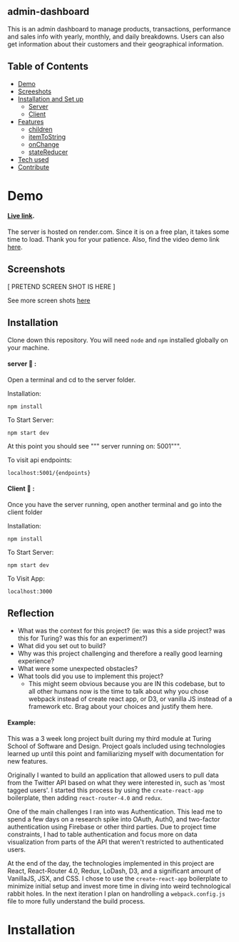 ## admin-dashboard

This is an admin dashboard to manage products, transactions, performance and sales info with yearly, monthly, and daily breakdowns. Users can also get information about their customers and their geographical information.

## Table of Contents
- [Demo](#demo)
- [Screeshots](#installationandSetup)
- [Installation and Set up](#installation)
  - [Server](#server)
  - [Client](#client)
- [Features](#basic-props)
  - [children](#children)
  - [itemToString](#itemtostring)
  - [onChange](#onchange)
  - [stateReducer](#statereducer)
- [Tech used](#basic-props)
- [Contribute](#basic-props)

# Demo
#### [Live link](https://admin-dashboard-6p1s.onrender.com/). 

The server is hosted on render.com. Since it is on a free plan, it takes some time to load. Thank you for your patience. Also, find the video demo link [here](#).

## Screenshots

[ PRETEND SCREEN SHOT IS HERE ]

See more screen shots [here]()

## Installation

Clone down this repository. You will need `node` and `npm` installed globally on your machine.  

#### server :briefcase: :
Open a terminal and cd to the server folder.

Installation:

`npm install`  

To Start Server:

`npm start dev` 

At this point you should see """ server running on: 5001""".

To visit api endpoints:

`localhost:5001/{endpoints}` 

#### Client :ribbon: :

Once you have the server running, open another terminal and go into the client folder

Installation:

`npm install`  

To Start Server:

`npm start dev` 

To Visit App:

`localhost:3000`  

## Reflection

  - What was the context for this project? (ie: was this a side project? was this for Turing? was this for an experiment?)
  - What did you set out to build?
  - Why was this project challenging and therefore a really good learning experience?
  - What were some unexpected obstacles?
  - What tools did you use to implement this project?
      - This might seem obvious because you are IN this codebase, but to all other humans now is the time to talk about why you chose webpack instead of create react app, or D3, or vanilla JS instead of a framework etc. Brag about your choices and justify them here.  

#### Example:  

This was a 3 week long project built during my third module at Turing School of Software and Design. Project goals included using technologies learned up until this point and familiarizing myself with documentation for new features.  

Originally I wanted to build an application that allowed users to pull data from the Twitter API based on what they were interested in, such as 'most tagged users'. I started this process by using the `create-react-app` boilerplate, then adding `react-router-4.0` and `redux`.  

One of the main challenges I ran into was Authentication. This lead me to spend a few days on a research spike into OAuth, Auth0, and two-factor authentication using Firebase or other third parties. Due to project time constraints, I had to table authentication and focus more on data visualization from parts of the API that weren't restricted to authenticated users.

At the end of the day, the technologies implemented in this project are React, React-Router 4.0, Redux, LoDash, D3, and a significant amount of VanillaJS, JSX, and CSS. I chose to use the `create-react-app` boilerplate to minimize initial setup and invest more time in diving into weird technological rabbit holes. In the next iteration I plan on handrolling a `webpack.config.js` file to more fully understand the build process.

# Installation
